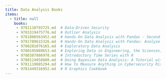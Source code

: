 ```yaml
---
title: Data Analysis Books
items:
  - title: null
    books:
     - 9781118793725.md  # Data-Driven Security
     - 9783319475776.md  # Outlier Analysis
     - 9781800563452.md  # Hands-On Data Analysis with Pandas - Second Edition: A Python data science handbook for data collection, wrangling, analysis, and visualization
     - 9781789615326.md  # Hands-On Data Analysis with Pandas: Analyze data efficiently for carrying out scientific computing, time series analysis and data visualization using Python
     - 9780201076165.md  # Exploratory Data Analysis
     - 9780195089653.md  # Exploring Data in Engineering, the Sciences, and Medicine
     - 9780387886978.md  # Introductory Time Series with R
     - 9780124058880.md  # Doing Bayesian Data Analysis: A Tutorial with R, Jags, and Stan
     - 9781119085294.md  # How to Measure Anything in Cybersecurity Risk
     - 9781449316952.md  # R Graphics Cookbook
---
```


